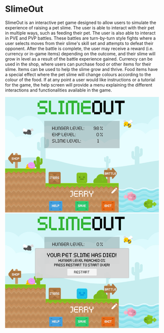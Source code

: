 # SlimeOut

SlimeOut is an interactive pet game designed to allow users to simulate the
experience of raising a pet slime. The user is able to interact with their pet
in multiple ways, such as feeding their pet. The user is also able to interact
in PVE and PVP battles. These battles are turn-by-turn style fights where a user
selects moves from their slime's skill set and attempts to defeat their
opponent. After the battle is complete, the user may receive a reward
(i.e. currency or in-game items) depending on the outcome, and their slime will
grow in level as a result of the battle experience gained. Currency can be used 
in the shop, where users can purchase food or other items for their slime. 
Items can be used to help the slime grow and thrive. Food items have a special
effect where the pet slime will change colours according to the colour of the
food. If at any point a user would like instructions or a tutorial for the game, 
the help screen will provide a menu explaining the different interactions and 
functionalities available in the game. 

![](images/SlimeOut.PNG)
![](images/SlimeOut2.PNG)